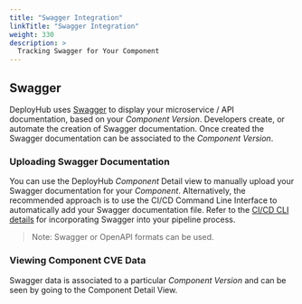 ```yaml
---
title: "Swagger Integration"
linkTitle: "Swagger Integration"
weight: 330
description: >
  Tracking Swagger for Your Component
---
```


## Swagger

DeployHub uses [Swagger](https://swagger.io/) to display your microservice / API documentation, based on your _Component Version_. Developers create, or automate the creation of Swagger documentation. Once created the Swagger documentation can be associated to the _Component Version_.

### Uploading Swagger Documentation

You can use the DeployHub _Component_ Detail view to manually upload your Swagger documentation for your _Component_. Alternatively, the recommended approach is to use the CI/CD Command Line Interface to automatically add your Swagger documentation file. Refer to the [CI/CD CLI details](https://github.com/Ortelius/cli/blob/main/doc/dh.md) for incorporating Swagger into your pipeline process. 

> Note: Swagger or OpenAPI formats can be used. 

### Viewing Component CVE Data

Swagger data is associated to a particular _Component Version_ and can be seen by going to the Component Detail View. 
